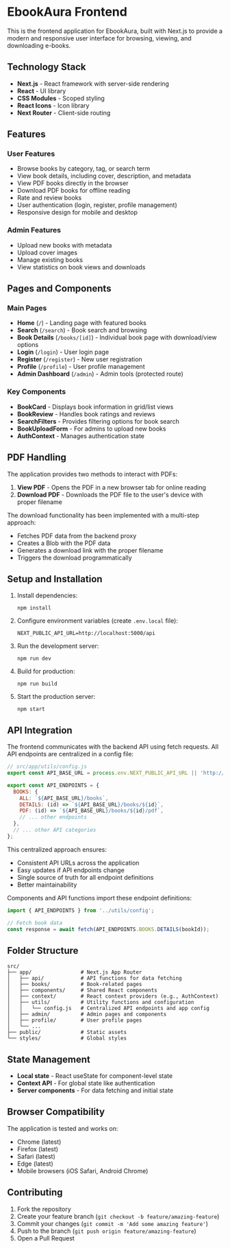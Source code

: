 # EbookAura Frontend

This is the frontend application for EbookAura, built with Next.js to provide a modern and responsive user interface for browsing, viewing, and downloading e-books.

## Technology Stack

- **Next.js** - React framework with server-side rendering
- **React** - UI library
- **CSS Modules** - Scoped styling
- **React Icons** - Icon library
- **Next Router** - Client-side routing

## Features

### User Features
- Browse books by category, tag, or search term
- View book details, including cover, description, and metadata
- View PDF books directly in the browser
- Download PDF books for offline reading
- Rate and review books
- User authentication (login, register, profile management)
- Responsive design for mobile and desktop

### Admin Features
- Upload new books with metadata
- Upload cover images
- Manage existing books
- View statistics on book views and downloads

## Pages and Components

### Main Pages
- **Home** (`/`) - Landing page with featured books
- **Search** (`/search`) - Book search and browsing
- **Book Details** (`/books/[id]`) - Individual book page with download/view options
- **Login** (`/login`) - User login page
- **Register** (`/register`) - New user registration
- **Profile** (`/profile`) - User profile management
- **Admin Dashboard** (`/admin`) - Admin tools (protected route)

### Key Components
- **BookCard** - Displays book information in grid/list views
- **BookReview** - Handles book ratings and reviews
- **SearchFilters** - Provides filtering options for book search
- **BookUploadForm** - For admins to upload new books
- **AuthContext** - Manages authentication state

## PDF Handling

The application provides two methods to interact with PDFs:

1. **View PDF** - Opens the PDF in a new browser tab for online reading
2. **Download PDF** - Downloads the PDF file to the user's device with proper filename

The download functionality has been implemented with a multi-step approach:
- Fetches PDF data from the backend proxy
- Creates a Blob with the PDF data
- Generates a download link with the proper filename
- Triggers the download programmatically

## Setup and Installation

1. Install dependencies:
   ```
   npm install
   ```

2. Configure environment variables (create `.env.local` file):
   ```
   NEXT_PUBLIC_API_URL=http://localhost:5000/api
   ```

3. Run the development server:
   ```
   npm run dev
   ```

4. Build for production:
   ```
   npm run build
   ```

5. Start the production server:
   ```
   npm start
   ```

## API Integration

The frontend communicates with the backend API using fetch requests. All API endpoints are centralized in a config file:

```javascript
// src/app/utils/config.js
export const API_BASE_URL = process.env.NEXT_PUBLIC_API_URL || 'http://localhost:5000/api';

export const API_ENDPOINTS = {
  BOOKS: {
    ALL: `${API_BASE_URL}/books`,
    DETAILS: (id) => `${API_BASE_URL}/books/${id}`,
    PDF: (id) => `${API_BASE_URL}/books/${id}/pdf`,
    // ... other endpoints
  },
  // ... other API categories
};
```

This centralized approach ensures:
- Consistent API URLs across the application
- Easy updates if API endpoints change
- Single source of truth for all endpoint definitions
- Better maintainability

Components and API functions import these endpoint definitions:

```javascript
import { API_ENDPOINTS } from '../utils/config';

// Fetch book data
const response = await fetch(API_ENDPOINTS.BOOKS.DETAILS(bookId));
```

## Folder Structure

```
src/
├── app/                # Next.js App Router
│   ├── api/            # API functions for data fetching
│   ├── books/          # Book-related pages
│   ├── components/     # Shared React components
│   ├── context/        # React context providers (e.g., AuthContext)
│   ├── utils/          # Utility functions and configuration
│   │   └── config.js   # Centralized API endpoints and app config
│   ├── admin/          # Admin pages and components
│   ├── profile/        # User profile pages
│   └── ...
├── public/             # Static assets
└── styles/             # Global styles
```

## State Management

- **Local state** - React useState for component-level state
- **Context API** - For global state like authentication
- **Server components** - For data fetching and initial state

## Browser Compatibility

The application is tested and works on:
- Chrome (latest)
- Firefox (latest)
- Safari (latest)
- Edge (latest)
- Mobile browsers (iOS Safari, Android Chrome)

## Contributing

1. Fork the repository
2. Create your feature branch (`git checkout -b feature/amazing-feature`)
3. Commit your changes (`git commit -m 'Add some amazing feature'`)
4. Push to the branch (`git push origin feature/amazing-feature`)
5. Open a Pull Request
